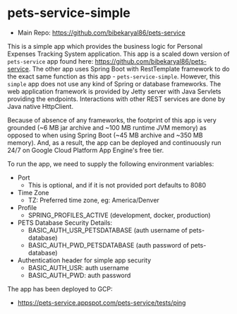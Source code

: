# pets-service-simple

* Main Repo: https://github.com/bibekaryal86/pets-service

This is a simple app which provides the business logic for Personal Expenses Tracking System application. This app is a
scaled down version of `pets-service` app found here: https://github.com/bibekaryal86/pets-service. The other app uses
Spring Boot with RestTemplate framework to do the exact same function as this app - `pets-service-simple`. However,
this `simple` app does not use any kind of Spring or database frameworks. The web application framework is provided by
Jetty server with Java Servlets providing the endpoints. Interactions with other REST services are done by Java native
HttpClient.

Because of absence of any frameworks, the footprint of this app is very grounded (~6 MB jar archive and ~100 MB runtime
JVM memory) as opposed to when using Spring Boot (~45 MB archive and ~350 MB memory). And, as a result, the app can be
deployed and continuously run 24/7 on Google Cloud Platform App Engine's free tier.

To run the app, we need to supply the following environment variables:

* Port
    * This is optional, and if it is not provided port defaults to 8080
* Time Zone
    * TZ: Preferred time zone, eg: America/Denver
* Profile
    * SPRING_PROFILES_ACTIVE (development, docker, production)
* PETS Database Security Details:
    * BASIC_AUTH_USR_PETSDATABASE (auth username of pets-database)
    * BASIC_AUTH_PWD_PETSDATABASE (auth password of pets-database)
* Authentication header for simple app security
    * BASIC_AUTH_USR: auth username
    * BASIC_AUTH_PWD: auth password

The app has been deployed to GCP:

* https://pets-service.appspot.com/pets-service/tests/ping
